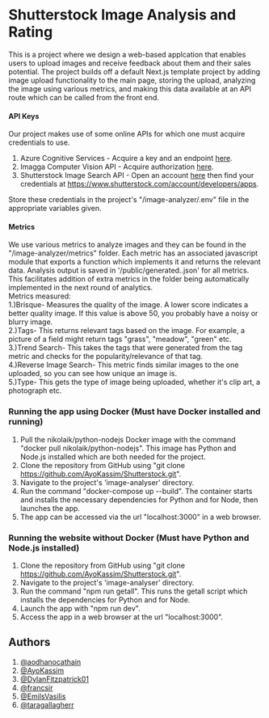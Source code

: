 # Shutterstock Image Analysis and Rating

This is a project where we design a web-based applcation that enables users to upload images and receive feedback about them and their sales potential.
The project builds off a default Next.js template project by adding image upload functionality to the main page, storing the upload, analyzing the image using various metrics, and making this data available at an API route which can be called from the front end.

#### API Keys
Our project makes use of some online APIs for which one must acquire credentials to use.
1. Azure Cognitive Services - Acquire a key and an endpoint [here](https://docs.microsoft.com/en-us/azure/cognitive-services/cognitive-services-apis-create-account?tabs=multiservice%2Cwindows).
2. Imagga Computer Vision API - Acquire authorization [here](https://imagga.com/auth/signup).
3. Shutterstock Image Search API - Open an account [here](https://www.shutterstock.com/api/pricing) then find your credentials at https://www.shutterstock.com/account/developers/apps.

Store these credentials in the project's "/image-analyzer/.env" file in the appropriate variables given.

#### Metrics
We use various metrics to analyze images and they can be found in the "/image-analyzer/metrics" folder. Each metric has an associated javascript module that exports a function which implements it and returns the relevant data. Analysis output is saved in '/public/generated..json' for all metrics. This facilitates addition of extra metrics in the folder being automatically implemented in the next round of analytics.  
Metrics measured:  
1.)Brisque- Measures the quality of the image. A lower score indicates a better quality image. If this value is above 50, you probably have a noisy or blurry image.  
2.)Tags- This returns relevant tags based on the image. For example, a picture of a field might return tags "grass", "meadow", "green" etc.  
3.)Trend Search- This takes the tags that were generated from the tag metric and checks for the popularity/relevance of that tag.  
4.)Reverse Image Search- This metric finds similar images to the one uploaded, so you can see how unique an image is.  
5.)Type- This gets the type of image being uploaded, whether it's clip art, a photograph etc.  

### Running the app using Docker (Must have Docker installed and running)
1. Pull the nikolaik/python-nodejs Docker image with the command "docker pull nikolaik/python-nodejs". This image has Python and Node.js installed which are both needed for the project.
2. Clone the repository from GitHub using "git clone https://github.com/AyoKassim/Shutterstock.git".
3. Navigate to the project's 'image-analyser' directory.
4. Run the command "docker-compose up --build". The container starts and installs the necessary dependencies for Python and for Node, then launches the app.
5. The app can be accessed via the url "localhost:3000" in a web browser.

### Running the website without Docker (Must have Python and Node.js installed)
1. Clone the repository from GitHub using "git clone https://github.com/AyoKassim/Shutterstock.git".
2. Navigate to the project's 'image-analyser' directory.
3. Run the command "npm run getall". This runs the getall script which installs the dependencies for Python and for Node.
4. Launch the app with "npm run dev".
5. Access the app in a web browser at the url "localhost:3000".  

## Authors
1. [@aodhanocathain](https://github.com/aodhanocathain)
2. [@AyoKassim](https://github.com/AyoKassim)
3. [@DylanFitzpatrick01](https://github.com/DylanFitzpatrick01)
4. [@francsir](https://github.com/francsir)
5. [@EmilsVasilis](https://github.com/EmilsVasilis)
6. [@taragallagherr](https://github.com/taragallagherr)
